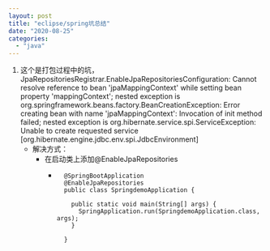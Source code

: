 ```yaml
---
layout: post
title: "eclipse/spring坑总结"
date: "2020-08-25"
categories: 
  - "java"
---
```


1. 这个是打包过程中的坑，JpaRepositoriesRegistrar.EnableJpaRepositoriesConfiguration: Cannot resolve reference to bean 'jpaMappingContext' while setting bean property 'mappingContext'; nested exception is org.springframework.beans.factory.BeanCreationException: Error creating bean with name 'jpaMappingContext': Invocation of init method failed; nested exception is org.hibernate.service.spi.ServiceException: Unable to create requested service \[org.hibernate.engine.jdbc.env.spi.JdbcEnvironment\]
    - 解决方式：
        - 在启动类上添加@EnableJpaRepositories
            - ```
                @SpringBootApplication
                @EnableJpaRepositories
                public class SpringdemoApplication {
                
                  public static void main(String[] args) {
                    SpringApplication.run(SpringdemoApplication.class, args);
                  }
                
                }
                
                ```
